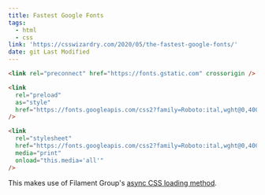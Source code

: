 ```yaml
---
title: Fastest Google Fonts
tags:
  - html
  - css
link: 'https://csswizardry.com/2020/05/the-fastest-google-fonts/'
date: git Last Modified
---
```


```html
<link rel="preconnect" href="https://fonts.gstatic.com" crossorigin />

<link
  rel="preload"
  as="style"
  href="https://fonts.googleapis.com/css2?family=Roboto:ital,wght@0,400;0,700;1,400;1,700&display=swap"
/>

<link
  rel="stylesheet"
  href="https://fonts.googleapis.com/css2?family=Roboto:ital,wght@0,400;0,700;1,400;1,700&display=swap"
  media="print"
  onload="this.media='all'"
/>
```

This makes use of Filament Group's [async CSS loading method](/async-load-css).
